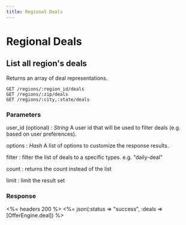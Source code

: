 ```yaml
---
title: Regional Deals
---
```


# Regional Deals

## List all region's deals
Returns an array of deal representations.

    GET /regions/:region_id/deals
    GET /regions/:zip/deals
    GET /regions/:city,:state/deals


### Parameters

user_id (optional)
: _String_ A user id that will be used to filter deals (e.g. based on user preferences).

options
: _Hash_ A list of options to customize the response results.

  filter
  : filter the list of deals to a specific types. e.g. "daily-deal"

  count
  : returns the count instead of the list

  limit
  : limit the result set

### Response

<%= headers 200 %>
<%= json(:status => "success", :deals => [OfferEngine.deal]) %>